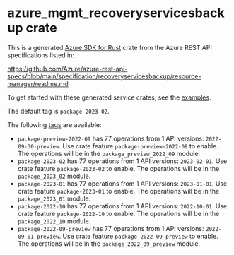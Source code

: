 # azure_mgmt_recoveryservicesbackup crate

This is a generated [Azure SDK for Rust](https://github.com/Azure/azure-sdk-for-rust) crate from the Azure REST API specifications listed in:

https://github.com/Azure/azure-rest-api-specs/blob/main/specification/recoveryservicesbackup/resource-manager/readme.md

To get started with these generated service crates, see the [examples](https://github.com/Azure/azure-sdk-for-rust/blob/main/services/README.md#examples).

The default tag is `package-2023-02`.

The following [tags](https://github.com/Azure/azure-sdk-for-rust/blob/main/services/tags.md) are available:

- `package-preview-2022-09` has 77 operations from 1 API versions: `2022-09-30-preview`. Use crate feature `package-preview-2022-09` to enable. The operations will be in the `package_preview_2022_09` module.
- `package-2023-02` has 77 operations from 1 API versions: `2023-02-01`. Use crate feature `package-2023-02` to enable. The operations will be in the `package_2023_02` module.
- `package-2023-01` has 77 operations from 1 API versions: `2023-01-01`. Use crate feature `package-2023-01` to enable. The operations will be in the `package_2023_01` module.
- `package-2022-10` has 77 operations from 1 API versions: `2022-10-01`. Use crate feature `package-2022-10` to enable. The operations will be in the `package_2022_10` module.
- `package-2022-09-preview` has 77 operations from 1 API versions: `2022-09-01-preview`. Use crate feature `package-2022-09-preview` to enable. The operations will be in the `package_2022_09_preview` module.